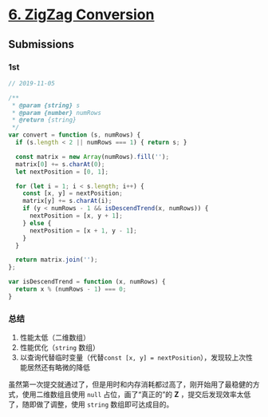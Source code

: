 # [6. ZigZag Conversion](https://leetcode-cn.com/problems/zigzag-conversion/)

## Submissions

### 1st

```js
// 2019-11-05

/**
 * @param {string} s
 * @param {number} numRows
 * @return {string}
 */
var convert = function (s, numRows) {
  if (s.length < 2 || numRows === 1) { return s; }

  const matrix = new Array(numRows).fill('');
  matrix[0] += s.charAt(0);
  let nextPosition = [0, 1];

  for (let i = 1; i < s.length; i++) {
    const [x, y] = nextPosition;
    matrix[y] += s.charAt(i);
    if (y < numRows - 1 && isDescendTrend(x, numRows)) {
      nextPosition = [x, y + 1];
    } else {
      nextPosition = [x + 1, y - 1];
    }
  }

  return matrix.join('');
};

var isDescendTrend = function (x, numRows) {
  return x % (numRows - 1) === 0;
}
```

### 总结

1. 性能太低（二维数组）
2. 性能优化（`string` 数组）
3. 以查询代替临时变量（代替`const [x, y] = nextPosition`），发现较上次性能居然还有略微的降低

虽然第一次提交就通过了，但是用时和内存消耗都过高了，刚开始用了最稳健的方式，使用二维数组且使用 `null` 占位，画了“真正的”的 **Z** ，提交后发现效率太低了，随即做了调整，使用 `string` 数组即可达成目的。

